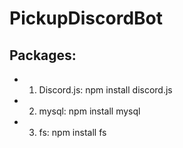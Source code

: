 # PickupDiscordBot

## Packages:
- 1. Discord.js: npm install discord.js
- 2. mysql: npm install mysql
- 3. fs: npm install fs
